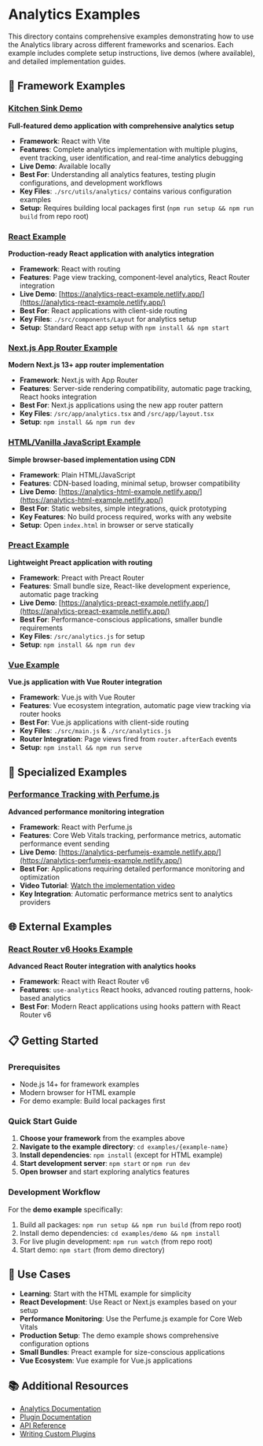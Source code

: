 # Analytics Examples

This directory contains comprehensive examples demonstrating how to use the Analytics library across different frameworks and scenarios. Each example includes complete setup instructions, live demos (where available), and detailed implementation guides.

## 🚀 Framework Examples

### [Kitchen Sink Demo](./demo)
**Full-featured demo application with comprehensive analytics setup**
- **Framework**: React with Vite
- **Features**: Complete analytics implementation with multiple plugins, event tracking, user identification, and real-time analytics debugging
- **Live Demo**: Available locally
- **Best For**: Understanding all analytics features, testing plugin configurations, and development workflows
- **Key Files**: `./src/utils/analytics/` contains various configuration examples
- **Setup**: Requires building local packages first (`npm run setup && npm run build` from repo root)

### [React Example](./react)
**Production-ready React application with analytics integration**
- **Framework**: React with routing
- **Features**: Page view tracking, component-level analytics, React Router integration
- **Live Demo**: [https://analytics-react-example.netlify.app/](https://analytics-react-example.netlify.app/)
- **Best For**: React applications with client-side routing
- **Key Files**: `./src/components/Layout` for analytics setup
- **Setup**: Standard React app setup with `npm install && npm start`

### [Next.js App Router Example](./nextjs-app-router)
**Modern Next.js 13+ app router implementation**
- **Framework**: Next.js with App Router
- **Features**: Server-side rendering compatibility, automatic page tracking, React hooks integration
- **Best For**: Next.js applications using the new app router pattern
- **Key Files**: `/src/app/analytics.tsx` and `/src/app/layout.tsx`
- **Setup**: `npm install && npm run dev`

### [HTML/Vanilla JavaScript Example](./vanilla-html)
**Simple browser-based implementation using CDN**
- **Framework**: Plain HTML/JavaScript
- **Features**: CDN-based loading, minimal setup, browser compatibility
- **Live Demo**: [https://analytics-html-example.netlify.app/](https://analytics-html-example.netlify.app/)
- **Best For**: Static websites, simple integrations, quick prototyping
- **Key Features**: No build process required, works with any website
- **Setup**: Open `index.html` in browser or serve statically

### [Preact Example](./preact)
**Lightweight Preact application with routing**
- **Framework**: Preact with Preact Router
- **Features**: Small bundle size, React-like development experience, automatic page tracking
- **Live Demo**: [https://analytics-preact-example.netlify.app/](https://analytics-preact-example.netlify.app/)
- **Best For**: Performance-conscious applications, smaller bundle requirements
- **Key Files**: `/src/analytics.js` for setup
- **Setup**: `npm install && npm run dev`

### [Vue Example](./vue)
**Vue.js application with Vue Router integration**
- **Framework**: Vue.js with Vue Router
- **Features**: Vue ecosystem integration, automatic page view tracking via router hooks
- **Best For**: Vue.js applications with client-side routing
- **Key Files**: `./src/main.js` & `./src/analytics.js`
- **Router Integration**: Page views fired from `router.afterEach` events
- **Setup**: `npm install && npm run serve`

## 🔧 Specialized Examples

### [Performance Tracking with Perfume.js](./using-perfumejs)
**Advanced performance monitoring integration**
- **Framework**: React with Perfume.js
- **Features**: Core Web Vitals tracking, performance metrics, automatic performance event sending
- **Live Demo**: [https://analytics-perfumejs-example.netlify.app/](https://analytics-perfumejs-example.netlify.app/)
- **Best For**: Applications requiring detailed performance monitoring and optimization
- **Video Tutorial**: [Watch the implementation video](https://www.youtube.com/watch?v=9DZAVpAubtQ)
- **Key Integration**: Automatic performance metrics sent to analytics providers

## 🌐 External Examples

### [React Router v6 Hooks Example](https://github.com/DavidWells/use-analytics-with-react-router-demo)
**Advanced React Router integration with analytics hooks**
- **Framework**: React with React Router v6
- **Features**: `use-analytics` React hooks, advanced routing patterns, hook-based analytics
- **Best For**: Modern React applications using hooks pattern with React Router v6

## 📋 Getting Started

### Prerequisites
- Node.js 14+ for framework examples
- Modern browser for HTML example
- For demo example: Build local packages first

### Quick Start Guide

1. **Choose your framework** from the examples above
2. **Navigate to the example directory**: `cd examples/{example-name}`
3. **Install dependencies**: `npm install` (except for HTML example)
4. **Start development server**: `npm start` or `npm run dev`
5. **Open browser** and start exploring analytics features

### Development Workflow

For the **demo example** specifically:
1. Build all packages: `npm run setup && npm run build` (from repo root)
2. Install demo dependencies: `cd examples/demo && npm install`
3. For live plugin development: `npm run watch` (from repo root)
4. Start demo: `npm start` (from demo directory)

## 🎯 Use Cases

- **Learning**: Start with the HTML example for simplicity
- **React Development**: Use React or Next.js examples based on your setup
- **Performance Monitoring**: Use the Perfume.js example for Core Web Vitals
- **Production Setup**: The demo example shows comprehensive configuration options
- **Small Bundles**: Preact example for size-conscious applications
- **Vue Ecosystem**: Vue example for Vue.js applications

## 📚 Additional Resources

- [Analytics Documentation](../README.md)
- [Plugin Documentation](../packages/)
- [API Reference](../site/main/source/api.md)
- [Writing Custom Plugins](../site/main/source/plugins/writing-plugins.md)
